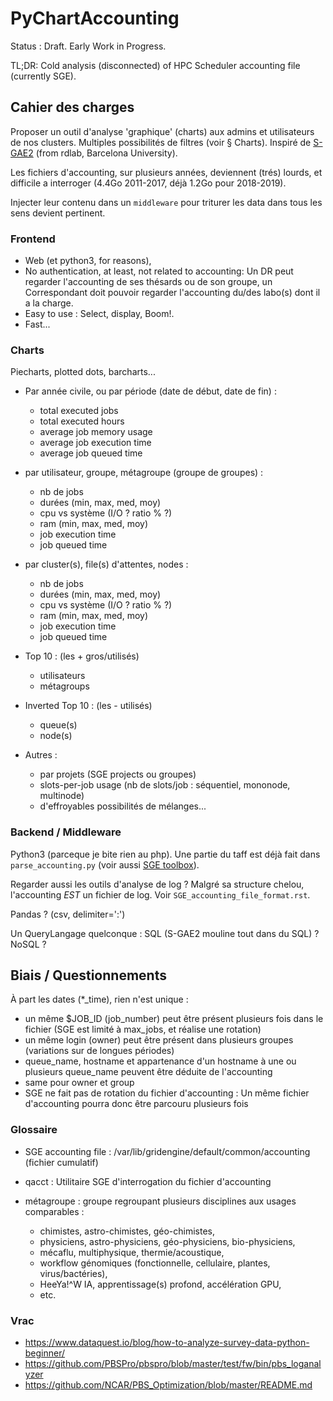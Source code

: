 # PyChartAccounting

Status : Draft. Early Work in Progress.

TL;DR: Cold analysis (disconnected) of HPC Scheduler accounting file (currently SGE).


## Cahier des charges

Proposer un outil d'analyse 'graphique' (charts) aux admins et utilisateurs de 
nos clusters. Multiples possibilités de filtres (voir § Charts). Inspiré de 
[S-GAE2](https://rdlab.cs.upc.edu/s-gae/) (from rdlab, Barcelona University).

Les fichiers d'accounting, sur plusieurs années, deviennent (trés) lourds, et 
difficile a interroger (4.4Go 2011-2017, déjà 1.2Go pour 2018-2019).

Injecter leur contenu dans un `middleware` pour triturer les data dans tous les 
sens devient pertinent.


### Frontend

* Web (et python3, for reasons),
* No authentication, at least, not related to accounting: Un DR peut regarder l'accounting de ses thésards ou de son groupe, un Correspondant doit pouvoir regarder l'accounting du/des labo(s) dont il a la charge.
* Easy to use : Select, display, Boom!.
* Fast...


### Charts

Piecharts, plotted dots, barcharts...

* Par année civile, ou par période (date de début, date de fin) :
    * total executed jobs
    * total executed hours
    * average job memory usage
    * average job execution time
    * average job queued time

* par utilisateur, groupe, métagroupe (groupe de groupes) :
    * nb de jobs
    * durées (min, max, med, moy)
    * cpu vs système (I/O ? ratio % ?)
    * ram (min, max, med, moy)
    * job execution time
    * job queued time

* par cluster(s), file(s) d'attentes, nodes :
    * nb de jobs
    * durées (min, max, med, moy)
    * cpu vs système (I/O ? ratio % ?)
    * ram (min, max, med, moy)
    * job execution time
    * job queued time

* Top 10 : (les + gros/utilisés)
    * utilisateurs
    * métagroups

* Inverted Top 10 : (les - utilisés)
    * queue(s)
    * node(s)

* Autres :
    * par projets (SGE projects ou groupes)
    * slots-per-job usage (nb de slots/job : séquentiel, mononode, multinode)
    * d'effroyables possibilités de mélanges...


### Backend / Middleware

Python3 (parceque je bite rien au php). Une partie du taff est déjà fait dans `parse_accounting.py` 
(voir aussi [SGE toolbox](https://github.com/ltaulell/sge_toolbox)).

Regarder aussi les outils d'analyse de log ? Malgré sa structure chelou, 
l'accounting *EST* un fichier de log. Voir `SGE_accounting_file_format.rst`.

Pandas ? (csv, delimiter=':')

Un QueryLangage quelconque : SQL (S-GAE2 mouline tout dans du SQL) ? NoSQL ?


## Biais / Questionnements

À part les dates (*_time), rien n'est unique :

* un même $JOB_ID (job_number) peut être présent plusieurs fois dans le fichier (SGE est limité à max_jobs, et réalise une rotation)
* un même login (owner) peut être présent dans plusieurs groupes (variations sur de longues périodes)
* queue_name, hostname et appartenance d'un hostname à une ou plusieurs queue_name peuvent être déduite de l'accounting
* same pour owner et group
* SGE ne fait pas de rotation du fichier d'accounting : Un même fichier d'accounting pourra donc être parcouru plusieurs fois


### Glossaire

* SGE accounting file : /var/lib/gridengine/default/common/accounting (fichier cumulatif)

* qacct : Utilitaire SGE d'interrogation du fichier d'accounting

* métagroupe : groupe regroupant plusieurs disciplines aux usages comparables :
    - chimistes, astro-chimistes, géo-chimistes,
    - physiciens, astro-physiciens, géo-physiciens, bio-physiciens,
    - mécaflu, multiphysique, thermie/acoustique,
    - workflow génomiques (fonctionnelle, cellulaire, plantes, virus/bactéries),
    - HeeYa!^W IA, apprentissage(s) profond, accélération GPU,
    - etc.


### Vrac

* https://www.dataquest.io/blog/how-to-analyze-survey-data-python-beginner/
* https://github.com/PBSPro/pbspro/blob/master/test/fw/bin/pbs_loganalyzer
* https://github.com/NCAR/PBS_Optimization/blob/master/README.md
